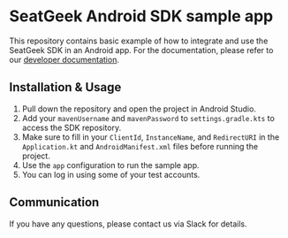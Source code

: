 # SeatGeek Android SDK sample app
This repository contains basic example of how to integrate and use the SeatGeek SDK in an Android app.
For the documentation, please refer to our [developer documentation](https://developer.seatgeek.com/).
## Installation & Usage
1. Pull down the repository and open the project in Android Studio.
2. Add your `mavenUsername` and `mavenPassword` to `settings.gradle.kts` to access the SDK repository.
3. Make sure to fill in your `ClientId`, `InstanceName`, and `RedirectURI` in the `Application.kt` and `AndroidManifest.xml` files before running the project.
4. Use the `app` configuration to run the sample app.
5. You can log in using some of your test accounts.
## Communication
If you have any questions, please contact us via Slack for details.
